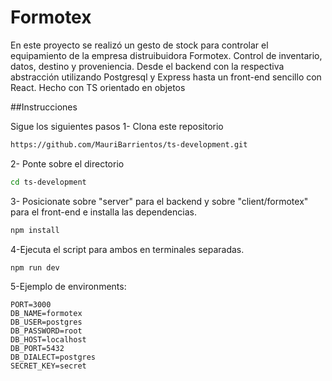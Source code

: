 # Formotex #

En este proyecto se realizó un gesto de stock para controlar el equipamiento de la empresa distruibuidora Formotex.
Control de inventario, datos, destino y proveniencia. 
Desde el backend con la respectiva abstracción utilizando Postgresql y Express hasta un front-end sencillo con React. Hecho con TS orientado en objetos

##Instrucciones

Sigue los siguientes pasos
1- Clona este repositorio
```bash
https://github.com/MauriBarrientos/ts-development.git
```

2- Ponte sobre el directorio 
```bash
cd ts-development
```

3- Posicionate sobre "server" para el backend y sobre "client/formotex" para el front-end e installa las dependencias.

```bash
npm install
```

4-Ejecuta el script para ambos en terminales separadas.
```bash
npm run dev
```

5-Ejemplo de environments:

```
PORT=3000
DB_NAME=formotex
DB_USER=postgres
DB_PASSWORD=root
DB_HOST=localhost
DB_PORT=5432
DB_DIALECT=postgres
SECRET_KEY=secret
```